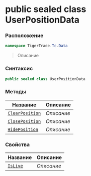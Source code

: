 
# public sealed class UserPositionData
### Расположение
```csharp
namespace TigerTrade.Tc.Data
```



> Описание

### Синтаксис
```csharp
public sealed class UserPositionData
```


### Методы
| Название | Описание |
| --- | --- |
| [`ClearPosition`](./UserPositionData.cs/Методы/ClearPosition.md) | *Описание* |
| [`ClosePosition`](./UserPositionData.cs/Методы/ClosePosition.md) | *Описание* |
| [`HidePosition`](./UserPositionData.cs/Методы/HidePosition.md) | *Описание* |

### Свойства
| Название | Описание |
| --- | --- |
| [`IsLive`](./UserPositionData.cs/Свойства/IsLive.md) | *Описание* |



